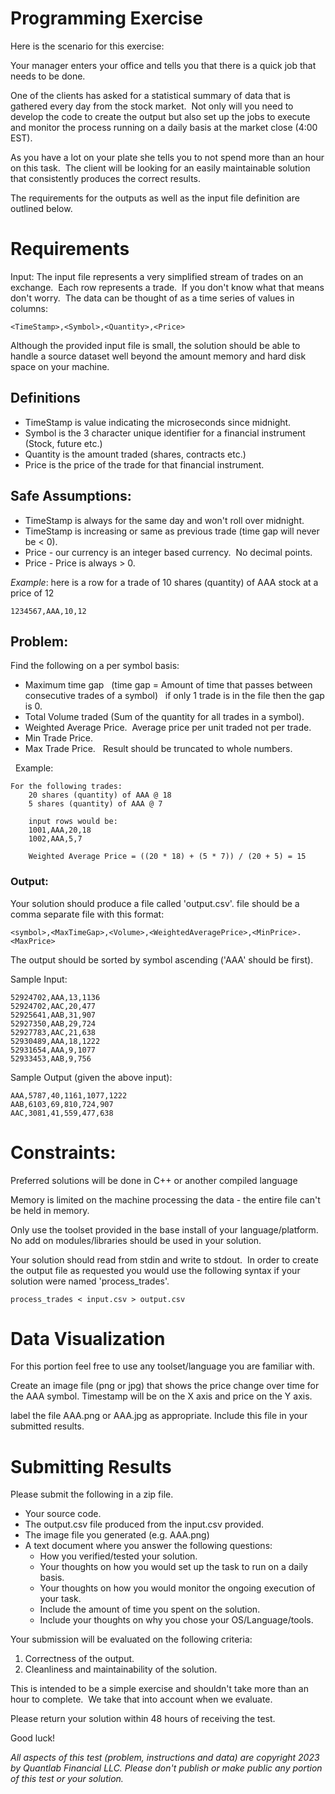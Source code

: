 # Programming Exercise
Here is the scenario for this exercise:

Your manager enters your office and tells you that there is a quick job
that needs to be done.  

One of the clients has asked for a statistical summary of data that is 
gathered every day from the stock market.  Not only will you need to develop 
the code to create the output but also set up the jobs to execute and monitor 
the process running on a daily basis at the market close (4:00 EST).

As you have a lot on your plate she tells you to not spend more than an hour 
on this task.  The client will be looking for an easily
maintainable solution that consistently produces the correct results.

The requirements for the outputs as well as the input file definition are 
outlined below.

# Requirements

Input:
The input file represents a very simplified stream of trades on an exchange.  
Each row represents a trade.  If you don't know what that means don't worry.  
The data can be thought of as a time series of values in columns: 

```
<TimeStamp>,<Symbol>,<Quantity>,<Price>
```

Although the provided input file is small, the solution should be able to handle 
a source dataset well beyond the amount memory and hard disk space on your machine.

## Definitions

- TimeStamp is value indicating the microseconds since midnight.
- Symbol is the 3 character unique identifier for a financial instrument (Stock, future etc.)
- Quantity is the amount traded (shares, contracts etc.)
- Price is the price of the trade for that financial instrument.

## Safe Assumptions:

- TimeStamp is always for the same day and won't roll over midnight.
- TimeStamp is increasing or same as previous trade (time gap will never be < 0).
- Price - our currency is an integer based currency.  No decimal points.
- Price - Price is always > 0.

*Example*: here is a row for a trade of 10 shares (quantity) of AAA stock at a price of 12 
```
1234567,AAA,10,12
```

## Problem:

Find the following on a per symbol basis:
- Maximum time gap
  (time gap = Amount of time that passes between consecutive trades of a symbol)
  if only 1 trade is in the file then the gap is 0.
- Total Volume traded (Sum of the quantity for all trades in a symbol).
- Weighted Average Price.  Average price per unit traded not per trade.
- Min Trade Price.
- Max Trade Price.
  Result should be truncated to whole numbers.

  Example:
```
For the following trades:
    20 shares (quantity) of AAA @ 18
    5 shares (quantity) of AAA @ 7

    input rows would be:
    1001,AAA,20,18
    1002,AAA,5,7

    Weighted Average Price = ((20 * 18) + (5 * 7)) / (20 + 5) = 15
```

### Output:

Your solution should produce a file called 'output.csv'.
file should be a comma separate file with this format:

```
<symbol>,<MaxTimeGap>,<Volume>,<WeightedAveragePrice>,<MinPrice>.<MaxPrice>
```

The output should be sorted by symbol ascending ('AAA' should be first).

Sample Input:
```
52924702,AAA,13,1136
52924702,AAC,20,477
52925641,AAB,31,907
52927350,AAB,29,724
52927783,AAC,21,638
52930489,AAA,18,1222
52931654,AAA,9,1077
52933453,AAB,9,756
```

Sample Output (given the above input):
```
AAA,5787,40,1161,1077,1222
AAB,6103,69,810,724,907
AAC,3081,41,559,477,638
```

# Constraints:

Preferred solutions will be done in C++ or another compiled language

Memory is limited on the machine processing the data - the entire file can't be held in memory.

Only use the toolset provided in the base install of your language/platform.
No add on modules/libraries should be used in your solution.

Your solution should read from stdin and write to stdout.  In order to create
the output file as requested you would use the following syntax if your solution
were named 'process_trades'.

```
process_trades < input.csv > output.csv
```


# Data Visualization

For this portion feel free to use any toolset/language you are familiar with.

Create an image file (png or jpg) that shows the price change over time for the AAA symbol. Timestamp will be on the X axis and price on the Y axis.

label the file AAA.png or AAA.jpg as appropriate.
Include this file in your submitted results. 

# Submitting Results

Please submit the following in a zip file.  

- Your source code.
- The output.csv file produced from the input.csv provided.
- The image file you generated (e.g. AAA.png)
- A text document where you answer the following questions:
   - How you verified/tested your solution.
   - Your thoughts on how you would set up the task to run on a daily basis.
   - Your thoughts on how you would monitor the ongoing execution of your task.
   - Include the amount of time you spent on the solution.
   - Include your thoughts on why you chose your OS/Language/tools.

Your submission will be evaluated on the following criteria:

1. Correctness of the output.
2. Cleanliness and maintainability of the solution.

This is intended to be a simple exercise and shouldn't take more than an hour
to complete.  We take that into account when we evaluate.

Please return your solution within 48 hours of receiving the test.

Good luck!

_All aspects of this test (problem, instructions and data) are copyright 2023 by Quantlab Financial LLC.  Please don't publish or make public any portion of this test or your solution._